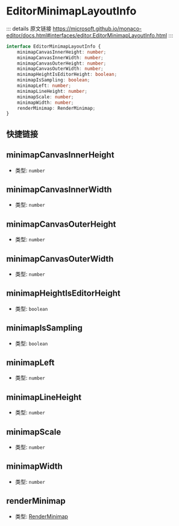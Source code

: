# EditorMinimapLayoutInfo

<backTop />
        
::: details 原文链接
https://microsoft.github.io/monaco-editor/docs.html#interfaces/editor.EditorMinimapLayoutInfo.html
:::

```ts
interface EditorMinimapLayoutInfo {
    minimapCanvasInnerHeight: number;
    minimapCanvasInnerWidth: number;
    minimapCanvasOuterHeight: number;
    minimapCanvasOuterWidth: number;
    minimapHeightIsEditorHeight: boolean;
    minimapIsSampling: boolean;
    minimapLeft: number;
    minimapLineHeight: number;
    minimapScale: number;
    minimapWidth: number;
    renderMinimap: RenderMinimap;
}
```

## 快捷链接
<script setup>
    const data = [
  { icon: "P", link: "minimapCanvasInnerHeight" },
  { icon: "P", link: "minimapCanvasInnerWidth" },
  { icon: "P", link: "minimapCanvasOuterHeight" },
  { icon: "P", link: "minimapCanvasOuterWidth" },
  { icon: "P", link: "minimapHeightIsEditorHeight" },
  { icon: "P", link: "minimapIsSampling" },
  { icon: "P", link: "minimapLeft" },
  { icon: "P", link: "minimapLineHeight" },
  { icon: "P", link: "minimapScale" },
  { icon: "P", link: "minimapWidth" },
  { icon: "P", link: "renderMinimap" },
];

</script>
<dataItems :data="data" />

## minimapCanvasInnerHeight
- 类型: `number`
## minimapCanvasInnerWidth
- 类型: `number`
## minimapCanvasOuterHeight
- 类型: `number`
## minimapCanvasOuterWidth
- 类型: `number`
## minimapHeightIsEditorHeight
- 类型: `boolean`
## minimapIsSampling
- 类型: `boolean`
## minimapLeft
- 类型: `number`
## minimapLineHeight
- 类型: `number`
## minimapScale
- 类型: `number`
## minimapWidth
- 类型: `number`
## renderMinimap
- 类型: [RenderMinimap](/api/editor/RenderMinimap.md)
